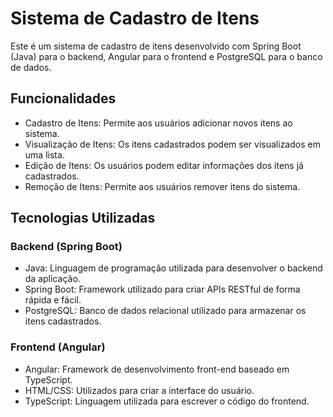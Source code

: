 # Sistema de Cadastro de Itens

Este é um sistema de cadastro de itens desenvolvido com Spring Boot (Java) para o backend, Angular para o frontend e PostgreSQL para o banco de dados.

## Funcionalidades

- Cadastro de Itens: Permite aos usuários adicionar novos itens ao sistema.
- Visualização de Itens: Os itens cadastrados podem ser visualizados em uma lista.
- Edição de Itens: Os usuários podem editar informações dos itens já cadastrados.
- Remoção de Itens: Permite aos usuários remover itens do sistema.

## Tecnologias Utilizadas

### Backend (Spring Boot)
- Java: Linguagem de programação utilizada para desenvolver o backend da aplicação.
- Spring Boot: Framework utilizado para criar APIs RESTful de forma rápida e fácil.
- PostgreSQL: Banco de dados relacional utilizado para armazenar os itens cadastrados.

### Frontend (Angular)
- Angular: Framework de desenvolvimento front-end baseado em TypeScript.
- HTML/CSS: Utilizados para criar a interface do usuário.
- TypeScript: Linguagem utilizada para escrever o código do frontend.

